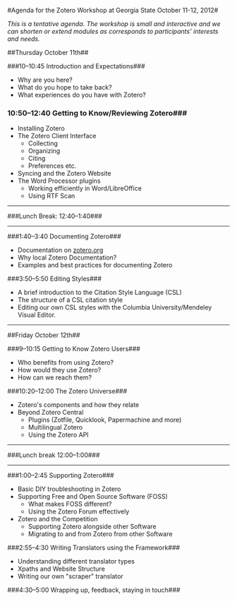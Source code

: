 #Agenda for the Zotero Workshop at Georgia State October 11-12, 2012#

*This is a tentative agenda. The workshop is small and interactive and we can shorten or extend modules as corresponds to participants' interests and needs.* 

##Thursday October 11th##

###10&ndash;10:45 Introduction and Expectations###
* Why are you here?
* What do you hope to take back?
* What experiences do you have with Zotero?

### 10:50&ndash;12:40 Getting to Know/Reviewing Zotero###
* Installing Zotero
* The Zotero Client Interface
	+ Collecting
	+ Organizing
	+ Citing
	+ Preferences etc.
* Syncing and the Zotero Website
* The Word Processor plugins
	+ Working efficiently in Word/LibreOffice
	+ Using RTF Scan

*** 
###Lunch Break: 12:40&ndash;1:40###
***

###1:40&ndash;3:40 Documenting Zotero###
* Documentation on [zotero.org](http://http://www.zotero.org/support)
* Why local Zotero Documentation?
* Examples and best practices for documenting Zotero


###3:50&ndash;5:50 Editing Styles###
* A brief introduction to the Citation Style Language (CSL)
* The structure of a CSL citation style
* Editing our own CSL styles with the Columbia University/Mendeley Visual Editor.

***
##Friday October 12th##


###9&ndash;10:15 Getting to Know Zotero Users###
* Who benefits from using Zotero?
* How would they use Zotero?
* How can we reach them?

###10:20&ndash;12:00 The Zotero Universe###
* Zotero's components and how they relate
* Beyond Zotero Central
	+ Plugins (Zotfile, Quicklook, Papermachine and more)
	+ Multilingual Zotero
	+ Using the Zotero API


***
###Lunch break 12:00&ndash;1:00###
***

###1:00&ndash;2:45 Supporting Zotero###
* Basic DIY troubleshooting in Zotero
* Supporting Free and Open Source Software (FOSS)
	+ What makes FOSS different?
	+ Using the Zotero Forum effectively
* Zotero and the Competition
	+ Supporting Zotero alongside other Software
	+ Migrating to and from Zotero from other Software

###2:55&ndash;4:30 Writing Translators using the Framework###
* Understanding different translator types
* Xpaths and Website Structure
* Writing our own "scraper" translator

###4:30&ndash;5:00 Wrapping up, feedback, staying in touch###
